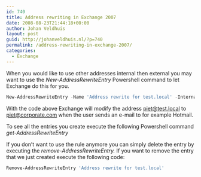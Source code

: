 ```yaml
---
id: 740
title: Address rewriting in Exchange 2007
date: 2008-08-23T21:44:18+00:00
author: Johan Veldhuis
layout: post
guid: http://johanveldhuis.nl/?p=740
permalink: /address-rewriting-in-exchange-2007/
categories:
  - Exchange
---
```

When you would like to use other addresses internal then external you may want to use the _New-AddressRewriteEntry_ Powershell command to let Exchange do this for you.

```PowerShell
New-AddressRewriteEntry -Name 'Address rewrite for test.local' -InternalAddress test.local -ExternalAddress corporate.com
```

With the code above Exchange will modify the address <piet@test.local> to <piet@corporate.com> when the user sends an e-mail to for example Hotmail.

To see all the entries you create execute the following Powershell command _get-AddressRewriteEntry_

If you don&#8217;t want to use the rule anymore you can simply delete the entry by executing the _remove-AddressRewriteEntry._ If you want to remove the entry that we just created execute the following code:

```PowerShell
Remove-AddressRewriteEntry 'Address rewrite for test.local'
```